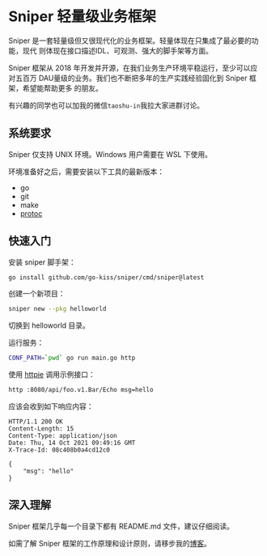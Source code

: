 # Sniper 轻量级业务框架

Sniper 是一套轻量级但又很现代化的业务框架。轻量体现在只集成了最必要的功能，现代
则体现在接口描述IDL、可观测、强大的脚手架等方面。

Sniper 框架从 2018 年开发并开源，在我们业务生产环境平稳运行，至少可以应对五百万 
DAU量级的业务。我们也不断把多年的生产实践经验固化到 Sniper 框架，希望能帮助更多 
的朋友。

有兴趣的同学也可以加我的微信`taoshu-in`我拉大家进群讨论。

## 系统要求

Sniper 仅支持 UNIX 环境。Windows 用户需要在 WSL 下使用。

环境准备好之后，需要安装以下工具的最新版本：

- go
- git
- make
- [protoc](https://github.com/google/protobuf)

## 快速入门

安装 sniper 脚手架：

```bash
go install github.com/go-kiss/sniper/cmd/sniper@latest
```

创建一个新项目：

```bash
sniper new --pkg helloworld
```

切换到 helloworld 目录。

运行服务：

```bash
CONF_PATH=`pwd` go run main.go http
```

使用 [httpie](https://httpie.io) 调用示例接口：

```bash
http :8080/api/foo.v1.Bar/Echo msg=hello
```

应该会收到如下响应内容：

```
HTTP/1.1 200 OK
Content-Length: 15
Content-Type: application/json
Date: Thu, 14 Oct 2021 09:49:16 GMT
X-Trace-Id: 08c408b0a4cd12c0

{
    "msg": "hello"
}
```

## 深入理解

Sniper 框架几乎每一个目录下都有 README.md 文件，建议仔细阅读。

如需了解 Sniper 框架的工作原理和设计原则，请移步我的[博客](https://taoshu.in/go/sniper.html)。
